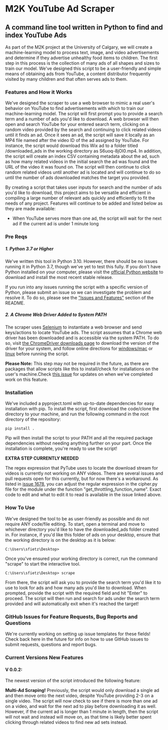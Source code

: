 # M2K YouTube Ad Scraper

## A command line tool written in Python to find and index YouTube Ads

As part of the M2K project at the University of Calgary, we will create a machine-learning model to process text, image, and video advertisements and determine if they advertise unhealthy food items to children. The first step in this process is the collection of many ads of all shapes and sizes to train our model. We've designed this script to be a user-friendly and simple means of obtaining ads from YouTube, a content distributor frequently visited by many children and that often serves ads to them.

### Features and How it Works

We've designed the scraper to use a web browser to mimic a real user's behavior on YouTube to find advertisements with which to train our machine-learning model. The script will first prompt you to provide a search term and a number of ads you'd like to download. A web browser will then open and search YouTube for your entered search term, clicking on a random video provided by the search and continuing to click related videos until it finds an ad. Once it sees an ad, the script will save it locally as an MP4 file named after the video ID of the ad assigned by YouTube. For instance, the script would download this Wix ad to a folder titled /downloaded_ads in the working directory as S6uoq-8jOl0.mp4. In addition, the script will create an index CSV containing metadata about the ad, such as how many related videos in the initial search the ad was found and the URL of the video it was found on. The script will then continue to click random related videos until another ad is located and will continue to do so until the number of ads downloaded matches the target you provided.

By creating a script that takes user inputs for search and the number of ads you'd like to download, this project aims to be versatile and efficient in compiling a large number of relevant ads quickly and efficiently to fit the needs of any project. Features will continue to be added and listed below as they are made available:

- When YouTube serves more than one ad, the script will wait for the next ad if the current ad is under 1 minute long

### Pre Reqs

##### 1. Python 3.7 or Higher

We've written this tool in Python 3.10. However, there should be no issues running it in Python 3.7, though we've yet to test this fully. If you don't have Python installed on your computer, please visit the [official Python website](https://www.python.org/downloads/) to download and install the most recent stable release.

If you run into any issues running the script with a specific version of Python, please submit an issue so we can investigate the problem and resolve it. To do so, please see the ["Issues and Features"](#issues/feature-contributions) section of the README.

##### 2. A Chrome Web Driver Added to System PATH

The scraper uses [Selenium](https://pypi.org/project/selenium/) to instantiate a web browser and send keys/actions to locate YouTube ads. The script assumes that a Chrome web driver has been downloaded and is accessible via the system PATH. To do so, visit [the ChromeDriver downloads page](https://chromedriver.chromium.org/downloads) to download the version of the driver for your system, and follow online directions for [windows/mac](https://zwbetz.com/download-chromedriver-binary-and-add-to-your-path-for-automated-functional-testing/) or [linux](https://www.browserstack.com/guide/run-selenium-tests-using-selenium-chromedriver#:~:text=Go%20to%20the%20terminal%20and,Type%20Y%20to%20save) before running the script.

**Please Note:** This step may not be required in the future, as there are packages that allow scripts like this to install/check for installations on the user's machine.Check [this issue](https://github.com/Appologetic/YouTube_Scraper/issues/7) for updates on when we've completed work on this feature.

### Installation

We've included a pyproject.toml with up-to-date dependencies for easy installation with pip. To install the script, first download the code/clone the directory to your machine, and run the following command in the root directory of the repository:

```
pip install .
```

Pip will then install the script to your PATH and all the required package dependencies without needing anything further on your part. Once the installation is complete, you're ready to use the script!

**EXTRA STEP CURRENTLY NEEDED**

The regex expression that PyTube uses to locate the download stream for videos is currently not working on ANY videos. There are several issues and pull requests open for this currently, but for now there's a workaround. As listed in [issue 1678](https://github.com/pytube/pytube/issues/1678), you can adjust the regular expression in the cipher.py file for the module under the function "get_throttling_function_name". Exact code to edit and what to edit it to read is available in the issue linked above.

### How To Use

We've designed the tool to be as user-friendly as possible and do not require ANY code/file editing. To start, open a terminal and move to whichever directory you'd like to have the downloaded_ads folder created in. For instance, if you'd like this folder of ads on your desktop, ensure that the working directory is on the desktop as it is below:

```
C:\Users\sfietz\Desktop>
```

Once you've ensured your working directory is correct, run the command "scrape" to start the interactive tool.

```
C:\Users\sfietz\Desktop> scrape
```

From there, the script will ask you to provide the search term you'd like it to use to look for ads and how many ads you'd like to download. When prompted, provide the script with the required field and hit "Enter" to proceed. The script will then run and search for ads under the search term provided and will automatically exit when it's reached the target!

### GitHub Issues for Feature Requests, Bug Reports and Questions

We're currently working on setting up issue templates for these fields! Check back here in the future for info on how to use GitHub issues to submit requests, questions and report bugs.

### Current Versions New Features

#### V 0.0.2:

The newest version of the script introduced the following feature:

**Multi-Ad Scraping!**
Previously, the script would only download a single ad and then move onto the next video, despite YouTube providing 2-3 on a single video. The script will now check to see if there is more than one ad on a video, and wait for the next ad to play before downloading it as well. However, if the current ad is longer than 1 minute in length, then the script will not wait and instead will move on, as that time is likely better spent clicking through related videos to find new ad sets instead.
